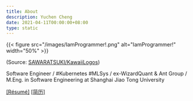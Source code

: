 ```yaml
---
title: About
description: Yuchen Cheng
date: 2021-04-11T00:00:00+08:00
type: static
---
```


{{< figure src="/images/IamProgrammer!.png" alt="IamProgrammer!" width="50%" >}}

(Source: [SAWARATSUKI/KawaiiLogos](https://github.com/SAWARATSUKI/KawaiiLogos/blob/main/IamSeries/IamProgrammer!.png))

Software Engineer / #Kubernetes #MLSys / ex-WizardQuant & Ant Group / M.Eng. in Software Engineering at Shanghai Jiao Tong University

[[Résumé]](/files/resume.pdf) [[简历]](/files/resume_zh.pdf)
